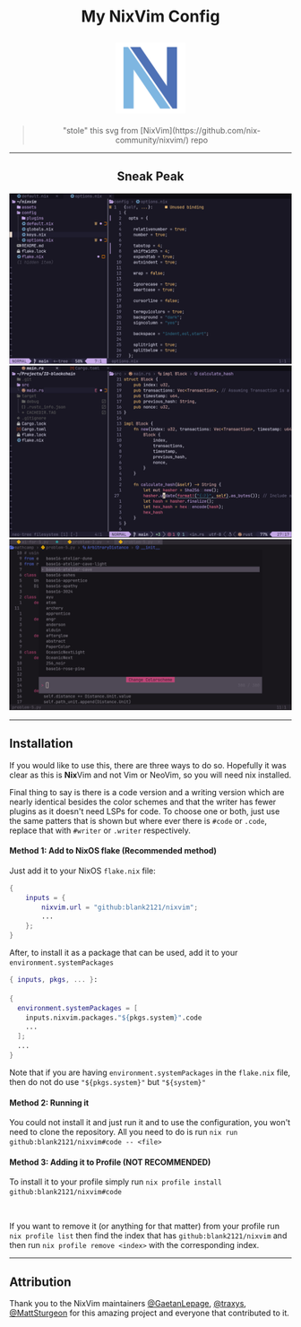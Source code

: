 <h1 style="text-align: center;">My NixVim Config</h1>

<h2 align="center">
  <picture>
    <img src="./assets/nixvim_icon.svg" width="25%" />
  </picture>
</h2>

> <p style="text-align: center;">"stole" this svg from [NixVim](https://github.com/nix-community/nixvim/) repo</p>

---

<h2 style="text-align: center;">Sneak Peak</h3>

<img src="./assets/main1.png"/>
<img src="./assets/main2.png"/>
<img src="./assets/main3.png"/>


---

## Installation
If you would like to use this, there are three ways to do so. Hopefully it 
was clear as this is **Nix**Vim and not Vim or NeoVim, so you will need nix installed.

Final thing to say is there is a code version and a writing version which are nearly identical 
besides the color schemes and that the writer has fewer plugins as it doesn't need LSPs for code. 
To choose one or both, just use the same patters that is shown but where ever there is `#code` or 
`.code`, replace that with `#writer` or `.writer` respectively.

#### **Method 1: Add to NixOS flake (Recommended method)**
Just add it to your NixOS `flake.nix` file:

```nix
{
    inputs = {
        nixvim.url = "github:blank2121/nixvim";
        ...
    };
}
```

After, to install it as a package that can be used, add it to your `environment.systemPackages`

```nix
{ inputs, pkgs, ... }:

{
  environment.systemPackages = [
    inputs.nixvim.packages."${pkgs.system}".code
    ...
  ];
  ...
}
```

Note that if you are having `environment.systemPackages` in the `flake.nix` file, then do not do use `"${pkgs.system}"` but `"${system}"`

#### **Method 2: Running it**
You could not install it and just run it and to use the configuration, you won't need to clone the repository. All you need to do is run `nix run github:blank2121/nixvim#code -- <file>`

#### **Method 3: Adding it to Profile (NOT RECOMMENDED)**
To install it to your profile simply run `nix profile install github:blank2121/nixvim#code`

<br/>

If you want to remove it (or anything for that matter) from your profile run `nix profile list` then find the index that has `github:blank2121/nixvim` and then run `nix profile remove <index>` with the corresponding index.

---

## Attribution
Thank you to the NixVim maintainers [@GaetanLepage](https://github.com/GaetanLepage), [@traxys](https://github.com/traxys), [@MattSturgeon](https://github.com/MattSturgeon) for this amazing project and everyone that contributed to it.
